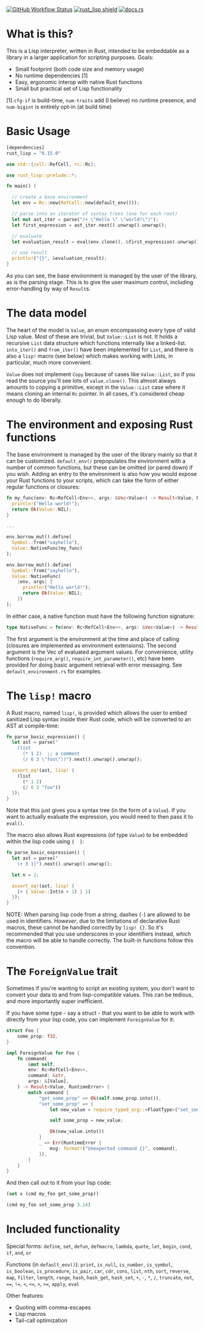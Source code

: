 [![GitHub Workflow Status](https://img.shields.io/github/workflow/status/brundonsmith/rust_lisp/Rust)](https://github.com/brundonsmith/rust_lisp/actions)
[![rust_lisp shield](https://img.shields.io/crates/v/rust_lisp)](https://crates.io/crates/rust_lisp)
[![docs.rs](https://img.shields.io/docsrs/rust_lisp/latest)](https://docs.rs/rust_lisp/latest/rust_lisp/)

# What is this?

This is a Lisp interpreter, written in Rust, intended to be embeddable as a
library in a larger application for scripting purposes. Goals:

- Small footprint (both code size and memory usage)
- No runtime dependencies [1]
- Easy, ergonomic interop with native Rust functions
- Small but practical set of Lisp functionality

[1] `cfg-if` is build-time, `num-traits` add (I believe) no runtime presence,
and `num-bigint` is entirely opt-in (at build time)

# Basic Usage

```rust
[dependencies]
rust_lisp = "0.15.0"
```

```rust
use std::{cell::RefCell, rc::Rc};

use rust_lisp::prelude::*;

fn main() {

  // create a base environment
  let env = Rc::new(RefCell::new(default_env()));

  // parse into an iterator of syntax trees (one for each root)
  let mut ast_iter = parse("(+ \"Hello \" \"world!\")");
  let first_expression = ast_iter.next().unwrap().unwrap();

  // evaluate
  let evaluation_result = eval(env.clone(), &first_expression).unwrap();

  // use result
  println!("{}", &evaluation_result);
}
```

As you can see, the base environment is managed by the user of the library, as
is the parsing stage. This is to give the user maximum control, including
error-handling by way of `Result`s.

# The data model

The heart of the model is `Value`, an enum encompassing every type of valid Lisp
value. Most of these are trivial, but `Value::List` is not. It holds a recursive
`List` data structure which functions internally like a linked-list.
`into_iter()` and `from_iter()` have been implemented for `List`, and there is
also a `lisp!` macro (see below) which makes working with Lists, in particular,
much more convenient.

`Value` does not implement `Copy` because of cases like `Value::List`, so if you
read the source you'll see lots of `value.clone()`. This almost always amounts
to copying a primitive, except in the `Value::List` case where it means cloning
an internal `Rc` pointer. In all cases, it's considered cheap enough to do
liberally.

# The environment and exposing Rust functions

The base environment is managed by the user of the library mainly so that it can
be customized. `default_env()` prepopulates the environment with a number of
common functions, but these can be omitted (or pared down) if you wish. Adding
an entry to the environment is also how you would expose your Rust functions to
your scripts, which can take the form of either regular functions or closures:

```rust
fn my_func(env: Rc<RefCell<Env>>, args: &Vec<Value>) -> Result<Value, RuntimeError> {
  println!("Hello world!");
  return Ok(Value::NIL);
}

...

env.borrow_mut().define(
  Symbol::from("sayhello"),
  Value::NativeFunc(my_func)
);
```

```rust
env.borrow_mut().define(
  Symbol::from("sayhello"),
  Value::NativeFunc(
    |env, args| {
      println!("Hello world!");
      return Ok(Value::NIL);
    })
);
```

In either case, a native function must have the following function signature:

```rust
type NativeFunc = fn(env: Rc<RefCell<Env>>, args: &Vec<Value>) -> Result<Value, RuntimeError>;
```

The first argument is the environment at the time and place of calling (closures
are implemented as environment extensions). The second argument is the Vec of
evaluated argument values. For convenience, utility functions (`require_arg()`,
`require_int_parameter()`, etc) have been provided for doing basic argument
retrieval with error messaging. See `default_environment.rs` for examples.

# The `lisp!` macro

A Rust macro, named `lisp!`, is provided which allows the user to embed
sanitized Lisp syntax inside their Rust code, which will be converted to an AST
at compile-time:

```rust
fn parse_basic_expression() {
  let ast = parse("
    (list 
      (* 1 2)  ;; a comment
      (/ 6 3 \"foo\"))").next().unwrap().unwrap();

  assert_eq!(ast, lisp! {
    (list 
      (* 1 2)
      (/ 6 3 "foo"))
  });
}
```

Note that this just gives you a syntax tree (in the form of a `Value`). If you
want to actually evaluate the expression, you would need to then pass it to
`eval()`.

The macro also allows Rust expressions (of type `Value`) to be embedded within
the lisp code using `{  }`:

```rust
fn parse_basic_expression() {
  let ast = parse("
    (+ 3 1)").next().unwrap().unwrap();

  let n = 2;

  assert_eq!(ast, lisp! {
    (+ { Value::Int(n + 1) } 1)
  });
}
```

NOTE: When parsing lisp code from a string, dashes (`-`) are allowed to be used
in identifiers. _However_, due to the limitations of declarative Rust macros,
these cannot be handled correctly by `lisp! {}`. So it's recommended that you
use underscores in your identifiers instead, which the macro will be able to
handle correctly. The built-in functions follow this convention.

# The `ForeignValue` trait

Sometimes if you're wanting to script an existing system, you don't want to
convert your data to and from lisp-compatible values. This can be tedious, and
more importantly super inefficient.

If you have some type - say a struct - that you want to be able to work with
directly from your lisp code, you can implement `ForeignValue` for it:

```rust
struct Foo {
    some_prop: f32,
}

impl ForeignValue for Foo {
    fn command(
        &mut self,
        env: Rc<RefCell<Env>>,
        command: &str,
        args: &[Value],
    ) -> Result<Value, RuntimeError> {
        match command {
            "get_some_prop" => Ok(self.some_prop.into()),
            "set_some_prop" => {
                let new_value = require_typed_arg::<FloatType>("set_some_prop", args, 0)?;

                self.some_prop = new_value;

                Ok(new_value.into())
            }
            _ => Err(RuntimeError {
                msg: format!("Unexpected command {}", command),
            }),
        }
    }
}
```

And then call out to it from your lisp code:

```lisp
(set x (cmd my_foo get_some_prop))

(cmd my_foo set_some_prop 3.14)
```

# Included functionality

Special forms: `define`, `set`, `defun`, `defmacro`, `lambda`, `quote`, `let`,
`begin`, `cond`, `if`, `and`, `or`

Functions (in `default_env()`): `print`, `is_null`, `is_number`, `is_symbol`,
`is_boolean`, `is_procedure`, `is_pair`, `car`, `cdr`, `cons`, `list`, `nth`,
`sort`, `reverse`, `map`, `filter`, `length`, `range`, `hash`, `hash_get`,
`hash_set`, `+`, `-`, `*`, `/`, `truncate`, `not`, `==`, `!=`, `<`, `<=`, `>`,
`>=`, `apply`, `eval`

Other features:

- Quoting with comma-escapes
- Lisp macros
- Tail-call optimization
